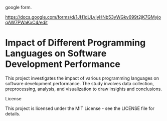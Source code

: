 google form. 

https://docs.google.com/forms/d/1JH1dULvIyHNb53yWGkv699t2jK7GMyjoqAW7PWaKxC4/edit 

# Impact of Different Programming Languages on Software Development Performance

This project investigates the impact of various programming languages on software development performance. The study involves data collection, preprocessing, analysis, and visualization to draw insights and conclusions.

License

This project is licensed under the MIT License - see the LICENSE file for details.
